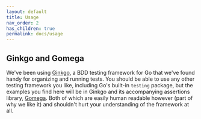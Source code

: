```yaml
---
layout: default
title: Usage
nav_order: 2
has_children: true
permalink: docs/usage
---
```


## Ginkgo and Gomega

We've been using [Ginkgo](https://github.com/onsi/ginkgo), a BDD testing framework for Go that we've found handy
for organizing and running tests. You should be able to use any other testing framework you like, including Go's built-in
`testing` package, but the examples you find here will be in Ginkgo and its accompanying assertions library,
[Gomega](https://onsi.github.io/gomega/). Both of which are easily human readable however (part of why we like it) and
shouldn't hurt your understanding of the framework at all.
